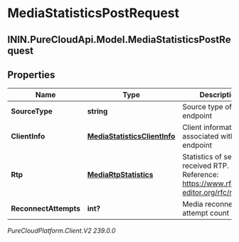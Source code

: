 # MediaStatisticsPostRequest

## ININ.PureCloudApi.Model.MediaStatisticsPostRequest

## Properties

|Name | Type | Description | Notes|
|------------ | ------------- | ------------- | -------------|
| **SourceType** | **string** | Source type of media endpoint | |
| **ClientInfo** | [**MediaStatisticsClientInfo**](MediaStatisticsClientInfo) | Client information associated with media endpoint | [optional] |
| **Rtp** | [**MediaRtpStatistics**](MediaRtpStatistics) | Statistics of sent and received RTP. Reference: https://www.rfc-editor.org/rfc/rfc3550 | |
| **ReconnectAttempts** | **int?** | Media reconnect attempt count | [optional] |



_PureCloudPlatform.Client.V2 239.0.0_

